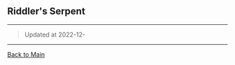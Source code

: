 ## Riddler's Serpent

---

>   Updated at 2022-12-

---

[Back to Main](https://david-dhc.github.io/World-of-Warcraft)
